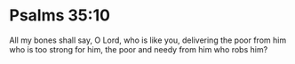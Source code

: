 # Psalms 35:10

All my bones shall say, O Lord, who is like you, delivering the poor from him who is too strong for him, the poor and needy from him who robs him?
